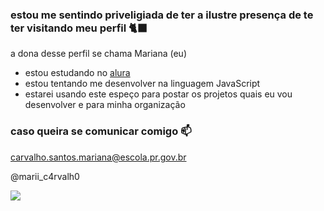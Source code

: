 ### estou me sentindo priveligiada de ter a ilustre presença de te ter visitando meu perfil 🐈‍⬛

a dona desse perfil se chama Mariana (eu)

- estou estudando no [alura](https://www.alura.com.br)
- estou tentando me desenvolver na linguagem JavaScript
- estarei usando este espeço para postar os projetos quais eu vou desenvolver e para minha organização

### caso queira se comunicar comigo 📫

carvalho.santos.mariana@escola.pr.gov.br

@marii_c4rvalh0

![](https://media.tenor.com/Mow3BwJQLc8AAAAi/cat-cat-meme.gif)
